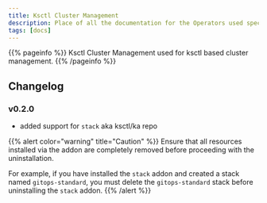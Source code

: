 ```yaml
---
title: Ksctl Cluster Management
description: Place of all the documentation for the Operators used specifically for k8s clusters
tags: [docs]
---
```


{{% pageinfo %}}
Ksctl Cluster Management used for ksctl based cluster management.
{{% /pageinfo %}}


## Changelog

### v0.2.0
- added support for `stack` aka ksctl/ka repo

{{% alert color="warning" title="Caution" %}}
Ensure that all resources installed via the addon are completely removed before proceeding with the uninstallation.  

For example, if you have installed the `stack` addon and created a stack named `gitops-standard`, you must delete the `gitops-standard` stack before uninstalling the `stack` addon.
{{% /alert %}}
